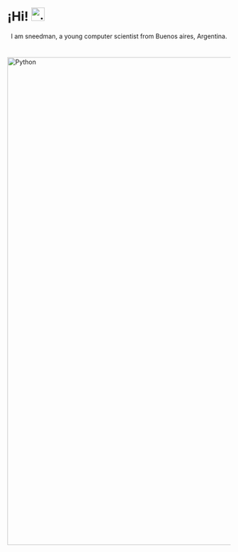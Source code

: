 
# ¡Hi! <img src="https://raw.githubusercontent.com/rahulbanerjee26/githubProfileReadmeGenerator/main/gifs/wave.gif" alt="gif" width="30" height="30">

<div align="center">
        I am sneedman, a young computer scientist from Buenos aires, Argentina.
</div>

#
<img src="https://raw.githubusercontent.com/rahulbanerjee26/githubProfileReadmeGenerator/main/banners/banner7.png" alt="Python" width="1100">


